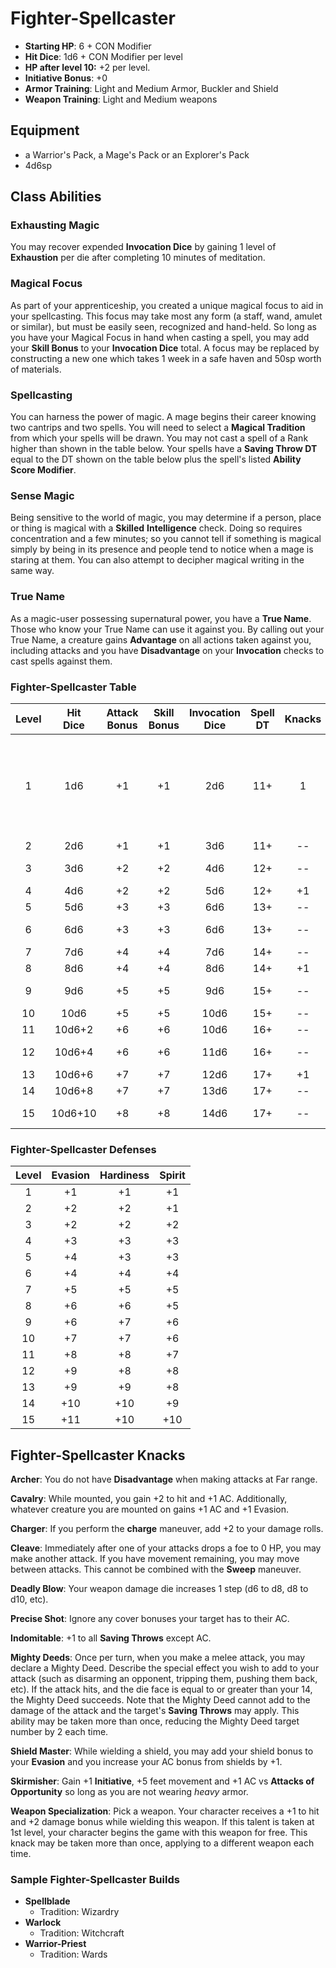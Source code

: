 # Fighter-Spellcaster

- **Starting HP**: 6 + CON Modifier
- **Hit Dice**: 1d6 + CON Modifier per level
- **HP after level 10:** +2 per level.
- **Initiative Bonus**: +0
- **Armor Training**: Light and Medium Armor, Buckler and Shield
- **Weapon Training**: Light and Medium weapons

## Equipment
- a Warrior's Pack, a Mage's Pack or an Explorer's Pack
- 4d6sp

## Class Abilities

### Exhausting Magic
You may recover expended **Invocation Dice** by gaining 1 level of **Exhaustion** per die after completing 10 minutes of meditation.

### Magical Focus
As part of your apprenticeship, you created a unique magical focus to aid in your spellcasting.  This focus may take most any form (a staff, wand, amulet or similar), but must be easily seen, recognized and hand-held.  So long as you have your Magical Focus in hand when casting a spell, you may add your **Skill Bonus** to your **Invocation Dice** total.  A focus may be replaced by constructing a new one which takes 1 week in a safe haven and 50sp worth of materials.

### Spellcasting
You can harness the power of magic.  A mage begins their career knowing two cantrips and two spells.  You will need to select a **Magical Tradition** from which your spells will be drawn.  You may not cast a spell of a Rank higher than shown in the table below.  Your spells have a **Saving Throw DT** equal to the DT shown on the table below plus the spell's listed **Ability Score Modifier**.

### Sense Magic
Being sensitive to the world of magic, you may determine if a person, place or thing is magical with a **Skilled** **Intelligence** check.  Doing so requires concentration and a few minutes; so you cannot tell if something is magical simply by being in its presence and people tend to notice when a mage is staring at them.  You can also attempt to decipher magical writing in the same way.

### True Name
As a magic-user possessing supernatural power, you have a **True Name**.  Those who know your True Name can use it against you.  By calling out your True Name, a creature gains **Advantage** on all actions taken against you, including attacks and you have **Disadvantage** on your **Invocation** checks to cast spells against them.

### Fighter-Spellcaster Table
| Level | Hit<br/>Dice | Attack<br/>Bonus | Skill<br/>Bonus | Invocation<br/>Dice | Spell<br/>DT | Knacks | Traits | Abilities |
|:-----:|:------------:|:----------------:|:---------------:|:-------------------:|:------------:|:------:|:------:|:----------|
|   1   |    1d6       |      +1          |      +1         |        2d6          |    11+       | 1      |    1   | Exhausting Magic, Spellcasting, Magic User (cantrip), Sense Magic, True Name |
|   2   |    2d6       |      +1          |      +1         |        3d6          |    11+       | --     |   --   |  |
|   3   |    3d6       |      +2          |      +2         |        4d6          |    12+       | --     |   --   | Spellcasting (rank 1) |
|   4   |    4d6       |      +2          |      +2         |        5d6          |    12+       | +1     |   --   |  |
|   5   |    5d6       |      +3          |      +3         |        6d6          |    13+       | --     |   +1   |  |
|   6   |    6d6       |      +3          |      +3         |        6d6          |    13+       | --     |   --   | Spellcasting (rank 2) |
|   7   |    7d6       |      +4          |      +4         |        7d6          |    14+       | --     |   --   |  |
|   8   |    8d6       |      +4          |      +4         |        8d6          |    14+       | +1     |   --   |  |
|   9   |    9d6       |      +5          |      +5         |        9d6          |    15+       | --     |   --   | Spellcasting (rank 3) |
|  10   |   10d6       |      +5          |      +5         |       10d6          |    15+       | --     |   +1   |  |
|  11   |   10d6+2     |      +6          |      +6         |       10d6          |    16+       | --     |   --   |  |
|  12   |   10d6+4     |      +6          |      +6         |       11d6          |    16+       | --     |   --   | Spellcasting (rank 4) |
|  13   |   10d6+6     |      +7          |      +7         |       12d6          |    17+       | +1     |   --   |  |
|  14   |   10d6+8     |      +7          |      +7         |       13d6          |    17+       | --     |   +1   |  |
|  15   |  10d6+10     |      +8          |      +8         |       14d6          |    17+       | --     |   --   | Spellcasting (rank 5) |

### Fighter-Spellcaster Defenses
| Level | Evasion | Hardiness | Spirit |
|:-----:|:-------:|:---------:|:------:|
|   1   |    +1   |     +1    |   +1   |
|   2   |    +2   |     +2    |   +1   |
|   3   |    +2   |     +2    |   +2   |
|   4   |    +3   |     +3    |   +3   |
|   5   |    +4   |     +3    |   +3   |
|   6   |    +4   |     +4    |   +4   |
|   7   |    +5   |     +5    |   +5   |
|   8   |    +6   |     +6    |   +5   |
|   9   |    +6   |     +7    |   +6   |
|  10   |    +7   |     +7    |   +6   |
|  11   |    +8   |     +8    |   +7   |
|  12   |    +9   |     +8    |   +8   |
|  13   |    +9   |     +9    |   +8   |
|  14   |   +10   |    +10    |   +9   |
|  15   |   +11   |    +10    |  +10   |

## Fighter-Spellcaster Knacks

**Archer**: You do not have **Disadvantage** when making attacks at Far range.

**Cavalry**: While mounted, you gain +2 to hit and +1 AC.  Additionally, whatever creature you are mounted on gains +1 AC and +1 Evasion.

**Charger**: If you perform the **charge** maneuver, add +2 to your damage rolls.

**Cleave**: Immediately after one of your attacks drops a foe to 0 HP, you may make another attack.  If you have movement remaining, you may move between attacks.  This cannot be combined with the **Sweep** maneuver.

**Deadly Blow**: Your weapon damage die increases 1 step (d6 to d8, d8 to d10, etc).

**Precise Shot**: Ignore any cover bonuses your target has to their AC.

**Indomitable**: +1 to all **Saving Throws** except AC.

**Mighty Deeds**: Once per turn, when you make a melee attack, you may declare a Mighty Deed.  Describe the special effect you wish to add to your attack (such as disarming an opponent, tripping them, pushing them back, etc).  If the attack hits, and the die face is equal to or greater than your 14, the Mighty Deed succeeds.  Note that the Mighty Deed cannot add to the damage of the attack and the target's **Saving Throws** may apply.  This ability may be taken more than once, reducing the Mighty Deed target number by 2 each time.

**Shield Master**: While wielding a shield, you may add your shield bonus to your **Evasion** and you increase your AC bonus from shields by +1.

**Skirmisher**: Gain +1 **Initiative**, +5 feet movement and +1 AC vs **Attacks of Opportunity** so long as you are not wearing _heavy_ armor.

**Weapon Specialization**:  Pick a weapon. Your character receives a +1 to hit and +2 damage bonus while wielding this weapon. If this talent is taken at 1st level, your character begins the game with this weapon for free.  This knack may be taken more than once, applying to a different weapon each time.

### Sample Fighter-Spellcaster Builds
- **Spellblade**
	- Tradition: Wizardry
- **Warlock**
	- Tradition: Witchcraft
- **Warrior-Priest**
	- Tradition: Wards
